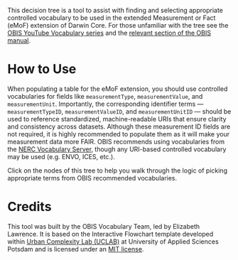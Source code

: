 This decision tree is a tool to assist with finding and selecting appropriate controlled vocabulary to be used in the extended Measurement or Fact (eMoF) extension of Darwin Core. For those unfamiliar with the tree see the [OBIS YouTube Vocabulary series](https://www.youtube.com/playlist?list=PLlgUwSvpCFS4hADB7Slf44V1KJauEU6Ul) and the [relevant section of the OBIS manual](https://manual.obis.org/vocabulary.html#controlled-vocabulary-for-emof).

# How to Use

When populating a table for the eMoF extension, you should use controlled vocabularies for fields like `measurementType`, `measurementValue`, and `measurementUnit`. Importantly, the corresponding identifier terms — `measurementTypeID`, `measurementValueID`, and `measurementUnitID` — should be used to reference standardized, machine-readable URIs that ensure clarity and consistency across datasets. Although these measurement ID fields are not required, it is highly recommended to populate them as it will make your measurement data more FAIR. OBIS recommends using vocabularies from the [NERC Vocabulary Server](http://www.bodc.ac.uk/resources/products/web_services/vocab/), though any URI-based controlled vocabulary may be used (e.g. ENVO, ICES, etc.).

Click on the nodes of this tree to help you walk through the logic of picking appropriate terms from OBIS recommended vocabularies.


# Credits

This tool was built by the OBIS Vocabulary Team, led by Elizabeth Lawrence. It is based on the Interactive Flowchart template developed within [Urban Complexity Lab (UCLAB)](https://uclab.fh-potsdam.de/) at University of Applied Sciences Potsdam and is licensed under an [MIT license](https://github.com/uclab-potsdam/interactive-flowchart/blob/main/LICENSE).
